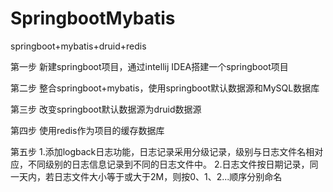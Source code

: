 # SpringbootMybatis
springboot+mybatis+druid+redis

第一步
新建springboot项目，通过intellij IDEA搭建一个springboot项目

第二步
整合springboot+mybatis，使用springboot默认数据源和MySQL数据库

第三步
改变springboot默认数据源为druid数据源

第四步
使用redis作为项目的缓存数据库

第五步
1.添加logback日志功能，日志记录采用分级记录，级别与日志文件名相对应，不同级别的日志信息记录到不同的日志文件中。
2.日志文件按日期记录，同一天内，若日志文件大小等于或大于2M，则按0、1、2...顺序分别命名
